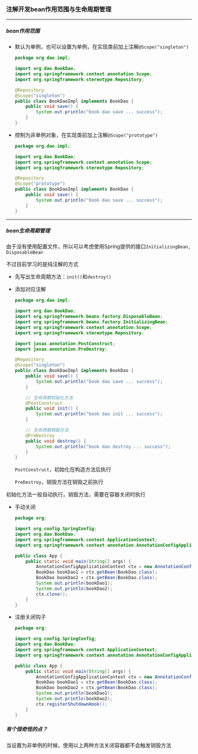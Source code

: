 ### 注解开发bean作用范围与生命周期管理

--------------

##### bean作用范围

- 默认为单例，也可以设置为单例，在实现类前加上注解`@Scope("singleton")`

  ```java
  package org.dao.impl;
  
  import org.dao.BookDao;
  import org.springframework.context.annotation.Scope;
  import org.springframework.stereotype.Repository;
  
  @Repository
  @Scope("singleton")
  public class BookDaoImpl implements BookDao {
      public void save() {
          System.out.println("book dao save ... success");
      }
  }
  ```

- 控制为非单例对象，在实现类前加上注解`@Scope("prototype")`

  ```java
  package org.dao.impl;
  
  import org.dao.BookDao;
  import org.springframework.context.annotation.Scope;
  import org.springframework.stereotype.Repository;
  
  @Repository
  @Scope("prototype")
  public class BookDaoImpl implements BookDao {
      public void save() {
          System.out.println("book dao save ... success");
      }
  }
  ```

---------------

##### bean生命周期管理

由于没有使用配置文件，所以可以考虑使用Spring提供的接口`InitializingBean, DisposableBean`

不过目前学习的是纯注解的方式

- 先写出生命周期方法：`init()`和`destroy()`

- 添加对应注解

  ```java
  package org.dao.impl;
  
  import org.dao.BookDao;
  import org.springframework.beans.factory.DisposableBean;
  import org.springframework.beans.factory.InitializingBean;
  import org.springframework.context.annotation.Scope;
  import org.springframework.stereotype.Repository;
  
  import javax.annotation.PostConstruct;
  import javax.annotation.PreDestroy;
  
  @Repository
  @Scope("singleton")
  public class BookDaoImpl implements BookDao {
      public void save() {
          System.out.println("book dao save ... success");
      }
  
      // 生命周期初始化方法
      @PostConstruct
      public void init() {
          System.out.println("book dao init ... success");
      }
  
      // 生命周期销毁方法
      @PreDestroy
      public void destroy() {
          System.out.println("book dao destroy ... success");
      }
  }
  ```

  `PostConstruct`，初始化在构造方法后执行

  `PreDestroy`，销毁方法在销毁之前执行

初始化方法一般自动执行，销毁方法，需要在容器关闭时执行

- 手动关闭

  ```java
  package org;
  
  import org.config.SpringConfig;
  import org.dao.BookDao;
  import org.springframework.context.ApplicationContext;
  import org.springframework.context.annotation.AnnotationConfigApplicationContext;
  
  public class App {
      public static void main(String[] args) {
          AnnotationConfigApplicationContext ctx = new AnnotationConfigApplicationContext(SpringConfig.class);
          BookDao bookDao1 = ctx.getBean(BookDao.class);
          BookDao bookDao2 = ctx.getBean(BookDao.class);
          System.out.println(bookDao1);
          System.out.println(bookDao2);
          ctx.close();
      }
  }
  ```

- 注册关闭钩子

  ```java
  package org;
  
  import org.config.SpringConfig;
  import org.dao.BookDao;
  import org.springframework.context.ApplicationContext;
  import org.springframework.context.annotation.AnnotationConfigApplicationContext;
  
  public class App {
      public static void main(String[] args) {
          AnnotationConfigApplicationContext ctx = new AnnotationConfigApplicationContext(SpringConfig.class);
          BookDao bookDao1 = ctx.getBean(BookDao.class);
          BookDao bookDao2 = ctx.getBean(BookDao.class);
          System.out.println(bookDao1);
          System.out.println(bookDao2);
          ctx.registerShutdownHook();
      }
  }
  ```

##### 有个很奇怪的点？

当设置为非单例的时候，使用以上两种方法关闭容器都不会触发销毁方法

